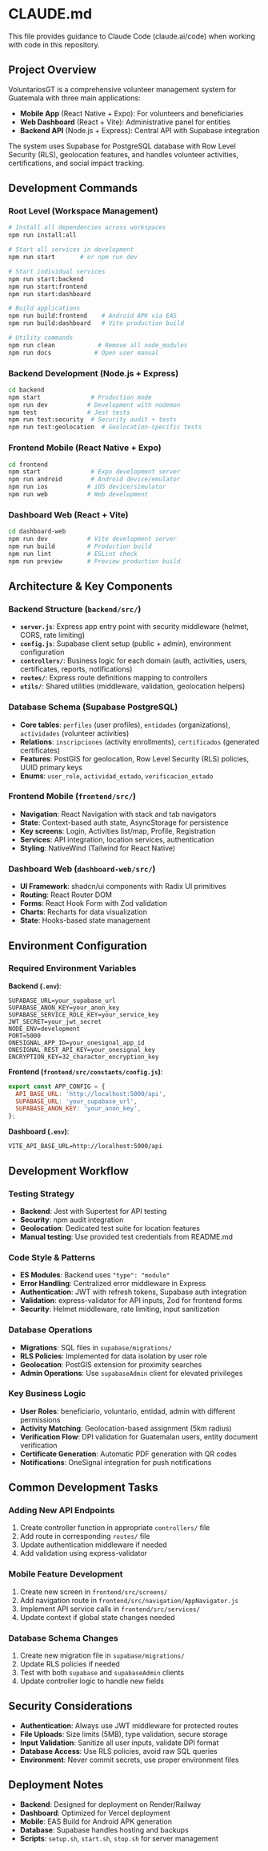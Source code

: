 # CLAUDE.md

This file provides guidance to Claude Code (claude.ai/code) when working with code in this repository.

## Project Overview

VoluntariosGT is a comprehensive volunteer management system for Guatemala with three main applications:
- **Mobile App** (React Native + Expo): For volunteers and beneficiaries
- **Web Dashboard** (React + Vite): Administrative panel for entities  
- **Backend API** (Node.js + Express): Central API with Supabase integration

The system uses Supabase for PostgreSQL database with Row Level Security (RLS), geolocation features, and handles volunteer activities, certifications, and social impact tracking.

## Development Commands

### Root Level (Workspace Management)
```bash
# Install all dependencies across workspaces
npm run install:all

# Start all services in development
npm run start       # or npm run dev

# Start individual services
npm run start:backend
npm run start:frontend  
npm run start:dashboard

# Build applications
npm run build:frontend    # Android APK via EAS
npm run build:dashboard   # Vite production build

# Utility commands
npm run clean            # Remove all node_modules
npm run docs            # Open user manual
```

### Backend Development (Node.js + Express)
```bash
cd backend
npm start              # Production mode
npm run dev           # Development with nodemon
npm test              # Jest tests
npm run test:security  # Security audit + tests
npm run test:geolocation  # Geolocation-specific tests
```

### Frontend Mobile (React Native + Expo)
```bash
cd frontend
npm start              # Expo development server
npm run android        # Android device/emulator
npm run ios           # iOS device/simulator  
npm run web           # Web development
```

### Dashboard Web (React + Vite)
```bash
cd dashboard-web
npm run dev           # Vite development server
npm run build         # Production build
npm run lint          # ESLint check
npm run preview       # Preview production build
```

## Architecture & Key Components

### Backend Structure (`backend/src/`)
- **`server.js`**: Express app entry point with security middleware (helmet, CORS, rate limiting)
- **`config.js`**: Supabase client setup (public + admin), environment configuration
- **`controllers/`**: Business logic for each domain (auth, activities, users, certificates, reports, notifications)
- **`routes/`**: Express route definitions mapping to controllers
- **`utils/`**: Shared utilities (middleware, validation, geolocation helpers)

### Database Schema (Supabase PostgreSQL)
- **Core tables**: `perfiles` (user profiles), `entidades` (organizations), `actividades` (volunteer activities)
- **Relations**: `inscripciones` (activity enrollments), `certificados` (generated certificates)
- **Features**: PostGIS for geolocation, Row Level Security (RLS) policies, UUID primary keys
- **Enums**: `user_role`, `actividad_estado`, `verificacion_estado`

### Frontend Mobile (`frontend/src/`)
- **Navigation**: React Navigation with stack and tab navigators
- **State**: Context-based auth state, AsyncStorage for persistence
- **Key screens**: Login, Activities list/map, Profile, Registration
- **Services**: API integration, location services, authentication
- **Styling**: NativeWind (Tailwind for React Native)

### Dashboard Web (`dashboard-web/src/`)
- **UI Framework**: shadcn/ui components with Radix UI primitives
- **Routing**: React Router DOM
- **Forms**: React Hook Form with Zod validation
- **Charts**: Recharts for data visualization
- **State**: Hooks-based state management

## Environment Configuration

### Required Environment Variables

**Backend (`.env`)**:
```env
SUPABASE_URL=your_supabase_url
SUPABASE_ANON_KEY=your_anon_key  
SUPABASE_SERVICE_ROLE_KEY=your_service_key
JWT_SECRET=your_jwt_secret
NODE_ENV=development
PORT=5000
ONESIGNAL_APP_ID=your_onesignal_app_id
ONESIGNAL_REST_API_KEY=your_onesignal_key
ENCRYPTION_KEY=32_character_encryption_key
```

**Frontend (`frontend/src/constants/config.js`)**:
```javascript
export const APP_CONFIG = {
  API_BASE_URL: 'http://localhost:5000/api',
  SUPABASE_URL: 'your_supabase_url',
  SUPABASE_ANON_KEY: 'your_anon_key',
};
```

**Dashboard (`.env`)**:
```env  
VITE_API_BASE_URL=http://localhost:5000/api
```

## Development Workflow

### Testing Strategy
- **Backend**: Jest with Supertest for API testing
- **Security**: npm audit integration
- **Geolocation**: Dedicated test suite for location features
- **Manual testing**: Use provided test credentials from README.md

### Code Style & Patterns
- **ES Modules**: Backend uses `"type": "module"` 
- **Error Handling**: Centralized error middleware in Express
- **Authentication**: JWT with refresh tokens, Supabase auth integration
- **Validation**: express-validator for API inputs, Zod for frontend forms
- **Security**: Helmet middleware, rate limiting, input sanitization

### Database Operations
- **Migrations**: SQL files in `supabase/migrations/`
- **RLS Policies**: Implemented for data isolation by user role
- **Geolocation**: PostGIS extension for proximity searches
- **Admin Operations**: Use `supabaseAdmin` client for elevated privileges

### Key Business Logic
- **User Roles**: beneficiario, voluntario, entidad, admin with different permissions
- **Activity Matching**: Geolocation-based assignment (5km radius)
- **Verification Flow**: DPI validation for Guatemalan users, entity document verification
- **Certificate Generation**: Automatic PDF generation with QR codes
- **Notifications**: OneSignal integration for push notifications

## Common Development Tasks

### Adding New API Endpoints
1. Create controller function in appropriate `controllers/` file
2. Add route in corresponding `routes/` file  
3. Update authentication middleware if needed
4. Add validation using express-validator

### Mobile Feature Development
1. Create new screen in `frontend/src/screens/`
2. Add navigation route in `frontend/src/navigation/AppNavigator.js`
3. Implement API service calls in `frontend/src/services/`
4. Update context if global state changes needed

### Database Schema Changes
1. Create new migration file in `supabase/migrations/`
2. Update RLS policies if needed
3. Test with both `supabase` and `supabaseAdmin` clients
4. Update controller logic to handle new fields

## Security Considerations

- **Authentication**: Always use JWT middleware for protected routes
- **File Uploads**: Size limits (5MB), type validation, secure storage
- **Input Validation**: Sanitize all user inputs, validate DPI format
- **Database Access**: Use RLS policies, avoid raw SQL queries
- **Environment**: Never commit secrets, use proper environment files

## Deployment Notes

- **Backend**: Designed for deployment on Render/Railway
- **Dashboard**: Optimized for Vercel deployment  
- **Mobile**: EAS Build for Android APK generation
- **Database**: Supabase handles hosting and backups
- **Scripts**: `setup.sh`, `start.sh`, `stop.sh` for server management